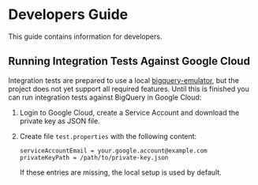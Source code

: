 # Developers Guide

This guide contains information for developers.

## Running Integration Tests Against Google Cloud

Integration tests are prepared to use a local [bigquery-emulator](https://github.com/goccy/bigquery-emulator), but the project does not yet support all required features. Until this is finished you can run integration tests against BigQuery in Google Cloud:

1. Login to Google Cloud, create a Service Account and download the private key as JSON file.
2. Create file `test.properties` with the following content:

    ```properties
    serviceAccountEmail = your.google.account@example.com
    privateKeyPath = /path/to/private-key.json
    ```
    If these entries are missing, the local setup is used by default.